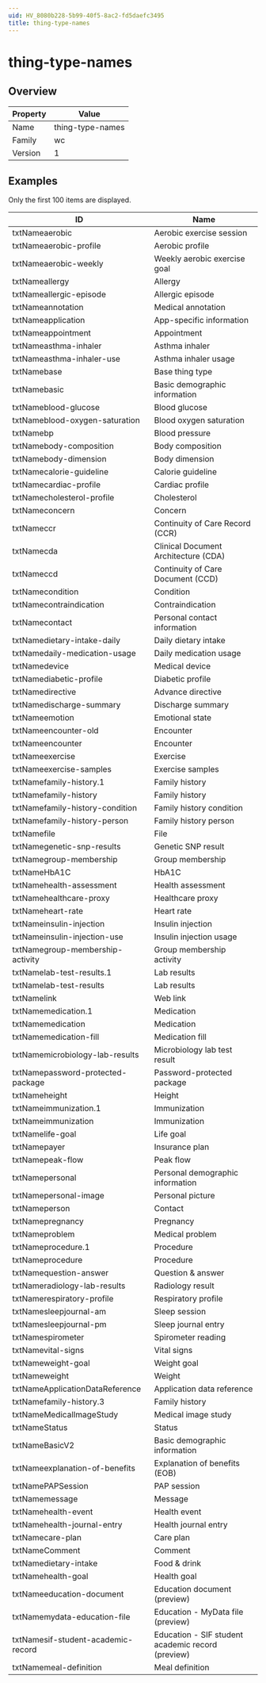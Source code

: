 ```yaml
---
uid: HV_8080b228-5b99-40f5-8ac2-fd5daefc3495
title: thing-type-names
---
```


# thing-type-names

## Overview

Property|Value
---|--- 
Name|thing-type-names 
Family|wc 
Version|1

## Examples

Only the first 100 items are displayed. 

ID|Name
---|--- 
txtNameaerobic|Aerobic exercise session 
txtNameaerobic-profile|Aerobic profile 
txtNameaerobic-weekly|Weekly aerobic exercise goal 
txtNameallergy|Allergy 
txtNameallergic-episode|Allergic episode 
txtNameannotation|Medical annotation 
txtNameapplication|App-specific information 
txtNameappointment|Appointment 
txtNameasthma-inhaler|Asthma inhaler 
txtNameasthma-inhaler-use|Asthma inhaler usage 
txtNamebase|Base thing type 
txtNamebasic|Basic demographic information 
txtNameblood-glucose|Blood glucose 
txtNameblood-oxygen-saturation|Blood oxygen saturation 
txtNamebp|Blood pressure 
txtNamebody-composition|Body composition 
txtNamebody-dimension|Body dimension 
txtNamecalorie-guideline|Calorie guideline 
txtNamecardiac-profile|Cardiac profile 
txtNamecholesterol-profile|Cholesterol 
txtNameconcern|Concern 
txtNameccr|Continuity of Care Record (CCR) 
txtNamecda|Clinical Document Architecture (CDA) 
txtNameccd|Continuity of Care Document (CCD) 
txtNamecondition|Condition 
txtNamecontraindication|Contraindication 
txtNamecontact|Personal contact information 
txtNamedietary-intake-daily|Daily dietary intake 
txtNamedaily-medication-usage|Daily medication usage 
txtNamedevice|Medical device 
txtNamediabetic-profile|Diabetic profile 
txtNamedirective|Advance directive 
txtNamedischarge-summary|Discharge summary 
txtNameemotion|Emotional state 
txtNameencounter-old|Encounter 
txtNameencounter|Encounter 
txtNameexercise|Exercise 
txtNameexercise-samples|Exercise samples 
txtNamefamily-history.1|Family history 
txtNamefamily-history|Family history 
txtNamefamily-history-condition|Family history condition 
txtNamefamily-history-person|Family history person 
txtNamefile|File 
txtNamegenetic-snp-results|Genetic SNP result 
txtNamegroup-membership|Group membership 
txtNameHbA1C|HbA1C 
txtNamehealth-assessment|Health assessment 
txtNamehealthcare-proxy|Healthcare proxy 
txtNameheart-rate|Heart rate 
txtNameinsulin-injection|Insulin injection 
txtNameinsulin-injection-use|Insulin injection usage 
txtNamegroup-membership-activity|Group membership activity 
txtNamelab-test-results.1|Lab results 
txtNamelab-test-results|Lab results 
txtNamelink|Web link 
txtNamemedication.1|Medication 
txtNamemedication|Medication 
txtNamemedication-fill|Medication fill 
txtNamemicrobiology-lab-results|Microbiology lab test result 
txtNamepassword-protected-package|Password-protected package 
txtNameheight|Height 
txtNameimmunization.1|Immunization 
txtNameimmunization|Immunization 
txtNamelife-goal|Life goal 
txtNamepayer|Insurance plan 
txtNamepeak-flow|Peak flow 
txtNamepersonal|Personal demographic information 
txtNamepersonal-image|Personal picture 
txtNameperson|Contact 
txtNamepregnancy|Pregnancy 
txtNameproblem|Medical problem 
txtNameprocedure.1|Procedure 
txtNameprocedure|Procedure 
txtNamequestion-answer|Question & answer 
txtNameradiology-lab-results|Radiology result 
txtNamerespiratory-profile|Respiratory profile 
txtNamesleepjournal-am|Sleep session 
txtNamesleepjournal-pm|Sleep journal entry 
txtNamespirometer|Spirometer reading 
txtNamevital-signs|Vital signs 
txtNameweight-goal|Weight goal 
txtNameweight|Weight 
txtNameApplicationDataReference|Application data reference 
txtNamefamily-history.3|Family history 
txtNameMedicalImageStudy|Medical image study 
txtNameStatus|Status 
txtNameBasicV2|Basic demographic information 
txtNameexplanation-of-benefits|Explanation of benefits (EOB) 
txtNamePAPSession|PAP session 
txtNamemessage|Message 
txtNamehealth-event|Health event 
txtNamehealth-journal-entry|Health journal entry 
txtNamecare-plan|Care plan 
txtNameComment|Comment 
txtNamedietary-intake|Food & drink 
txtNamehealth-goal|Health goal 
txtNameeducation-document|Education document (preview) 
txtNamemydata-education-file|Education - MyData file (preview) 
txtNamesif-student-academic-record|Education - SIF student academic record (preview) 
txtNamemeal-definition|Meal definition